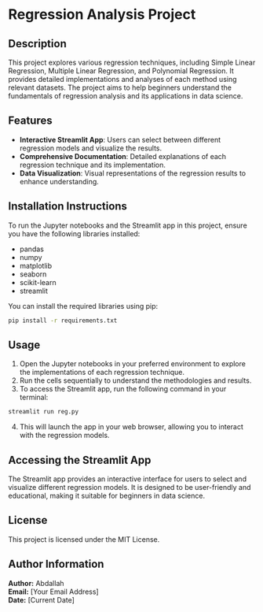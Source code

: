 # Regression Analysis Project

## Description
This project explores various regression techniques, including Simple Linear Regression, Multiple Linear Regression, and Polynomial Regression. It provides detailed implementations and analyses of each method using relevant datasets. The project aims to help beginners understand the fundamentals of regression analysis and its applications in data science.

## Features
- **Interactive Streamlit App**: Users can select between different regression models and visualize the results.
- **Comprehensive Documentation**: Detailed explanations of each regression technique and its implementation.
- **Data Visualization**: Visual representations of the regression results to enhance understanding.

## Installation Instructions
To run the Jupyter notebooks and the Streamlit app in this project, ensure you have the following libraries installed:
- pandas
- numpy
- matplotlib
- seaborn
- scikit-learn
- streamlit

You can install the required libraries using pip:
```bash
pip install -r requirements.txt
```

## Usage
1. Open the Jupyter notebooks in your preferred environment to explore the implementations of each regression technique.
2. Run the cells sequentially to understand the methodologies and results.
3. To access the Streamlit app, run the following command in your terminal:
```bash
streamlit run reg.py
```
4. This will launch the app in your web browser, allowing you to interact with the regression models.

## Accessing the Streamlit App
The Streamlit app provides an interactive interface for users to select and visualize different regression models. It is designed to be user-friendly and educational, making it suitable for beginners in data science.

## License
This project is licensed under the MIT License.

## Author Information
**Author:** Abdallah  
**Email:** [Your Email Address]  
**Date:** [Current Date]
